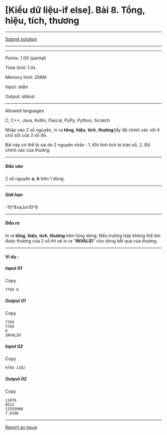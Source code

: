 # \[Kiểu dữ liệu-if else\]. Bài 8. Tổng, hiệu, tích, thương



---

[Submit solution](http://oj.28tech.com.vn/problem/ifelse08/submit)

---
---

Points: 1.00 (partial)

Time limit: 1.0s

Memory limit: 256M

Input: stdin

Output: stdout

---

Allowed languages

C, C++, Java, Kotlin, Pascal, PyPy, Python, Scratch

Nhập vào 2 số nguyên, in ra **tổng**, **hiệu**, **tích**, **thương**(lấy độ chính xác với 4 chữ số) của 2 số đó.

Bài này có thể bị sai do 2 nguyên nhân : 1. Khi tính tích bị tràn số, 2. Độ chính xác của thương.

---

##### Đầu vào

2 số nguyên **a**, **b** trên 1 dòng.

---

##### Giới hạn

\-10^8≤a,b≤10^8

---

##### Đầu ra

In ra **tổng**, **hiệu**, **tích**, **thương** trên từng dòng. Nếu trường hợp không thể tìm được thương của 2 số thì sẽ in ra "**INVALID**" cho dòng kết quả của thương.

---

#### Ví dụ :

##### Input 01

Copy

```
7769 0

```

##### Output 01

Copy

```
7769
7769
0
INVALID

```

##### Input 02

Copy

```
9794 1282

```

##### Output 02

Copy

```
11076
8512
12555908
7.6396

```

---

[Report an issue](http://oj.28tech.com.vn/problem/ifelse08/tickets/new)